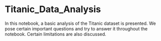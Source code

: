 # Titanic_Data_Analysis
In this notebook, a basic analysis of the Titanic dataset is presented. We pose certain important questions and try to answer it throughout the notebook. Certain limitations are also discussed.
